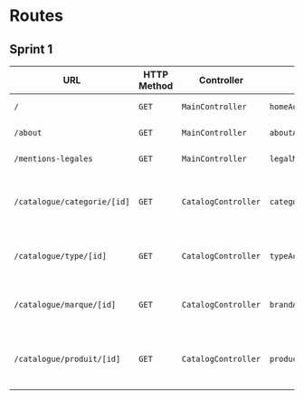 # Routes

## Sprint 1

| URL | HTTP Method | Controller | Method | Title | Content | Comment |
|--|--|--|--|--|--|--|
| `/` | `GET` | `MainController` | `homeAction` | Dans les shoe | 5 categories | - |
| `/about` | `GET` | `MainController` | `aboutAction` | A propos | About our shop| - |
| `/mentions-legales` | `GET` | `MainController` | `legalMentionsAction` | Mention légales | Terms and Conditions | - |
| `/catalogue/categorie/[id]` | `GET` | `CatalogController` | `categoriesAction` | Produits de la catégorie n°[id] | Products attached to a category | [id] represents the category's id |
| `/catalogue/type/[id]` | `GET` | `CatalogController` | `typeAction` | Produits du type n°[id] | Products attached to a type | [id] represents the type's id |
| `/catalogue/marque/[id]` | `GET` | `CatalogController` | `brandAction` | Produits de la marque n°[id] | Products attached to a brand | [id] represents the brand's id |
| `/catalogue/produit/[id]` | `GET` | `CatalogController` | `productAction` | Nom du produit | Product's details| [id] represents the product's id |
